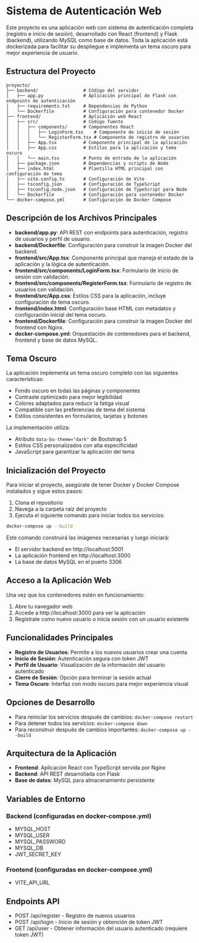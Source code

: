 # Sistema de Autenticación Web

Este proyecto es una aplicación web con sistema de autenticación completa (registro e inicio de sesión), desarrollado con React (frontend) y Flask (backend), utilizando MySQL como base de datos. Toda la aplicación está dockerizada para facilitar su despliegue e implementa un tema oscuro para mejor experiencia de usuario.

## Estructura del Proyecto

```
proyecto/
├── backend/                 # Código del servidor
│   ├── app.py               # Aplicación principal de Flask con endpoints de autenticación
│   ├── requirements.txt     # Dependencias de Python
│   └── Dockerfile           # Configuración para contenedor Docker
├── frontend/                # Aplicación web React
│   ├── src/                 # Código fuente
│   │   ├── components/      # Componentes React
│   │   │   ├── LoginForm.tsx    # Componente de inicio de sesión 
│   │   │   └── RegisterForm.tsx # Componente de registro de usuarios
│   │   ├── App.tsx          # Componente principal de la aplicación
│   │   ├── App.css          # Estilos para la aplicación y tema oscuro
│   │   └── main.tsx         # Punto de entrada de la aplicación
│   ├── package.json         # Dependencias y scripts de Node
│   ├── index.html           # Plantilla HTML principal con configuración de tema
│   ├── vite.config.ts       # Configuración de Vite
│   ├── tsconfig.json        # Configuración de TypeScript 
│   ├── tsconfig.node.json   # Configuración de TypeScript para Node
│   └── Dockerfile           # Configuración para contenedor Docker
└── docker-compose.yml       # Configuración de Docker Compose
```

## Descripción de los Archivos Principales

- **backend/app.py**: API REST con endpoints para autenticación, registro de usuarios y perfil de usuario.
- **backend/Dockerfile**: Configuración para construir la imagen Docker del backend.
- **frontend/src/App.tsx**: Componente principal que maneja el estado de la aplicación y la lógica de autenticación.
- **frontend/src/components/LoginForm.tsx**: Formulario de inicio de sesión con validación.
- **frontend/src/components/RegisterForm.tsx**: Formulario de registro de usuarios con validación.
- **frontend/src/App.css**: Estilos CSS para la aplicación, incluye configuración de tema oscuro.
- **frontend/index.html**: Configuración base HTML con metadatos y configuración inicial del tema oscuro.
- **frontend/Dockerfile**: Configuración para construir la imagen Docker del frontend con Nginx.
- **docker-compose.yml**: Orquestación de contenedores para el backend, frontend y base de datos MySQL.

## Tema Oscuro

La aplicación implementa un tema oscuro completo con las siguientes características:

- Fondo oscuro en todas las páginas y componentes
- Contraste optimizado para mejor legibilidad
- Colores adaptados para reducir la fatiga visual
- Compatible con las preferencias de tema del sistema
- Estilos consistentes en formularios, tarjetas y botones

La implementación utiliza:
- Atributo `data-bs-theme="dark"` de Bootstrap 5
- Estilos CSS personalizados con alta especificidad
- JavaScript para garantizar la aplicación del tema

## Inicialización del Proyecto

Para iniciar el proyecto, asegúrate de tener Docker y Docker Compose instalados y sigue estos pasos:

1. Clona el repositorio
2. Navega a la carpeta raíz del proyecto
3. Ejecuta el siguiente comando para iniciar todos los servicios:

```bash
docker-compose up --build
```

Este comando construirá las imágenes necesarias y luego iniciará:
- El servidor backend en http://localhost:5001
- La aplicación frontend en http://localhost:3000
- La base de datos MySQL en el puerto 3306

## Acceso a la Aplicación Web

Una vez que los contenedores estén en funcionamiento:

1. Abre tu navegador web
2. Accede a http://localhost:3000 para ver la aplicación
3. Regístrate como nuevo usuario o inicia sesión con un usuario existente

## Funcionalidades Principales

- **Registro de Usuarios**: Permite a los nuevos usuarios crear una cuenta
- **Inicio de Sesión**: Autenticación segura con token JWT
- **Perfil de Usuario**: Visualización de la información del usuario autenticado
- **Cierre de Sesión**: Opción para terminar la sesión actual
- **Tema Oscuro**: Interfaz con modo oscuro para mejor experiencia visual

## Opciones de Desarrollo

- Para reiniciar los servicios después de cambios: `docker-compose restart`
- Para detener todos los servicios: `docker-compose down`
- Para reconstruir después de cambios importantes: `docker-compose up --build`

## Arquitectura de la Aplicación

- **Frontend**: Aplicación React con TypeScript servida por Nginx
- **Backend**: API REST desarrollada con Flask
- **Base de datos**: MySQL para almacenamiento persistente

## Variables de Entorno

### Backend (configuradas en docker-compose.yml)
- MYSQL_HOST
- MYSQL_USER
- MYSQL_PASSWORD
- MYSQL_DB
- JWT_SECRET_KEY

### Frontend (configuradas en docker-compose.yml)
- VITE_API_URL

## Endpoints API

- POST /api/register - Registro de nuevos usuarios
- POST /api/login - Inicio de sesión y obtención de token JWT
- GET /api/user - Obtener información del usuario autenticado (requiere token JWT) 